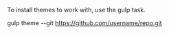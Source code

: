 To install themes to work with, use the gulp task.

gulp theme --git https://github.com/username/repo.git
